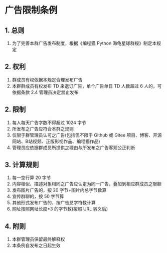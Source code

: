 # 广告限制条例

## 1. 总则

1. 为了完善本群广告发布制度，根据《编程猫 Python 海龟星球群规》制定本规定

## 2. 权利

1. 群成员有权依据本规定合理发布广告
2. 本群群成员有权发布 TD 来退订广告，单个广告单日 TD 人数超过 6 人的，可依据条款 2.4 管理员决定禁止发布

## 2. 限制

1. 每人每天广告字数不得超过 1024 字节
2. 所发布之广告应符合本群之规则
3. 仅限于群管理员认可之广告(包括但不限于 Github 或 Gitee 项目、博客、开源网站、B站视频、正版影视作品、编程猫作品)
4. 管理员应依据群成员所提供之理由与所发布之广告客观公正判断

## 3. 计算规则

1. 每一空行算 20 字节
2. 内容相似、描述对象相同之广告应认定为同一广告，叠加到相应群成员之限额
3. 发布图片广告的，按 20 字节+图片内总字节数算
4. 宣传群聊的，按 50 字节算
5. 其他形式发布广告的，按广告总字符数计算
6. 网址按照网址长度\*3 的字节数(按照 URL 转义后)

## 4. 附则

1. 本群管理员保留最终解释权
2. 本条例自发布之日起生效
